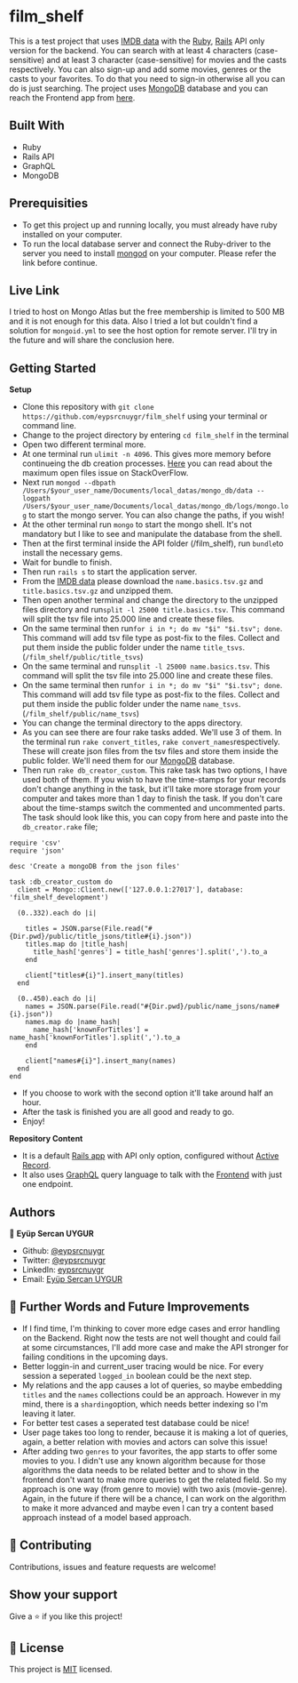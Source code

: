 # film_shelf

This is a test project that uses [IMDB data](https://datasets.imdbws.com/) with the [Ruby](https://tr.reactjs.org/), [Rails](https://www.apollographql.com/) API only version for the backend. You can search with at least 4 characters (case-sensitive) and at least 3 character (case-sensitive) for movies and the casts respectively. You can also sign-up and add some movies, genres or the casts to your favorites. To do that you need to sign-in otherwise all you can do is just searching. The project uses [MongoDB](https://www.mongodb.com/) database and you can reach the Frontend app from [here](https://github.com/eypsrcnuygr/FILM_SHELF_FRONTEND).

## Built With

- Ruby
- Rails API
- GraphQL
- MongoDB

## Prerequisities

- To get this project up and running locally, you must already have ruby installed on your computer.
- To run the local database server and connect the  Ruby-driver to the server you need to install [mongod](https://docs.mongodb.com/v4.0/administration/install-community/) on your computer. Please refer the link before continue.

## Live Link

I tried to host on Mongo Atlas but the free membership is limited to 500 MB and it is not enough for this data. Also I tried a lot but couldn't find a solution for ```mongoid.yml``` to see the host option for remote server. I'll try in the future and will share the conclusion here.


## Getting Started

**Setup**

- Clone this repository with ```git clone https://github.com/eypsrcnuygr/film_shelf``` using your terminal or command line.<br>
- Change to the project directory by entering ```cd film_shelf``` in the terminal<br>
- Open two different terminal more.
- At one terminal run ```ulimit -n 4096```. This gives more memory before continueing the db creation processes. [Here](https://stackoverflow.com/questions/20931909/too-many-open-files-while-ensure-index-mongo) you can read about the maximum open files issue on StackOverFlow.
- Next run ```mongod --dbpath /Users/$your_user_name/Documents/local_datas/mongo_db/data --logpath /Users/$your_user_name/Documents/local_datas/mongo_db/logs/mongo.log``` to start the mongo server. You can also change the paths, if you wish!<br>
- At the other terminal run ```mongo``` to start the mongo shell. It's not mandatory but I like to see and manipulate the database from the shell.<br>
- Then at the first terminal inside the API folder (/film_shelf), run ```bundle```to install the necessary gems.<br>
- Wait for bundle to finish.<br>
- Then run ```rails s``` to start the application server.
- From the [IMDB data](https://datasets.imdbws.com/) please download the ```name.basics.tsv.gz``` and ```title.basics.tsv.gz``` and unzipped them.
- Then open another terminal and change the directory to the unzipped files directory and run```split -l 25000 title.basics.tsv```. This command will split the tsv file into 25.000 line and create these files. 
- On the same terminal then run```for i in *; do mv "$i" "$i.tsv"; done```. This command will add tsv file type as post-fix to the files. Collect and put them inside the public folder under the name ```title_tsvs```.<br> (```/film_shelf/public/title_tsvs```)
- On the same terminal and run```split -l 25000 name.basics.tsv```. This command will split the tsv file into 25.000 line and create these files.
- On the same terminal then run```for i in *; do mv "$i" "$i.tsv"; done```. This command will add tsv file type as post-fix to the files. Collect and put them inside the public folder under the name ```name_tsvs```.<br> (```/film_shelf/public/name_tsvs```)
- You can  change the terminal directory to the apps directory.
- As you can see there are four rake tasks added. We'll use 3 of them. In the terminal run ```rake convert_titles```, ```rake convert_names```respectively. These will create json files from the tsv files and store them inside the public folder. We'll need them for our [MongoDB](https://www.mongodb.com/) database.
- Then run ```rake db_creator_custom```. This rake task has two options, I have used both of them. If you wish to have the time-stamps for your records don't change anything in the task, but it'll take more storage from your computer and takes more than 1 day to finish the task. If you don't care about the time-stamps switch the commented and uncommented parts. The task should look like this, you can copy from here and paste into the ```db_creator.rake``` file;<br>
``` 
require 'csv'
require 'json'

desc 'Create a mongoDB from the json files'

task :db_creator_custom do
  client = Mongo::Client.new(['127.0.0.1:27017'], database: 'film_shelf_development')

  (0..332).each do |i|

    titles = JSON.parse(File.read("#{Dir.pwd}/public/title_jsons/title#{i}.json"))
    titles.map do |title_hash|
      title_hash['genres'] = title_hash['genres'].split(',').to_a
    end

    client["titles#{i}"].insert_many(titles)
  end

  (0..450).each do |i|
    names = JSON.parse(File.read("#{Dir.pwd}/public/name_jsons/name#{i}.json"))
    names.map do |name_hash|
      name_hash['knownForTitles'] = name_hash['knownForTitles'].split(',').to_a
    end

    client["names#{i}"].insert_many(names)
  end
end
 ```
- If you choose to work with the second option it'll take around half an hour.
- After the task is finished you are all good and ready to go.
- Enjoy!<br>

**Repository Content**

- It is a default [Rails app](https://rubyonrails.org/) with API only option, configured without [Active Record](https://guides.rubyonrails.org/active_record_basics.html).
- It also uses [GraphQL](https://graphql.org/) query language to talk with the [Frontend](https://github.com/eypsrcnuygr/FILM_SHELF_FRONTEND) with just one endpoint.

## Authors

👤 **Eyüp Sercan UYGUR**

-   Github: [@eypsrcnuygr](https://github.com/eypsrcnuygr)
-   Twitter: [@eypsrcnuygr](https://twitter.com/eypsrcnuygr)
-   LinkedIn: [eypsrcnuygr](https://www.linkedin.com/in/eypsrcnuygr/)
-   Email: [Eyüp Sercan UYGUR](sercanuygur@gmail.com)

## 🤝 Further Words and Future Improvements

- If I find time, I'm thinking to cover more edge cases and error handling on the Backend. Right now the tests are not well thought and could fail at some circumstances, I'll add more case and make the API stronger for failing conditions in the upcoming days.
- Better loggin-in and current_user tracing would be nice. For every session a seperated ```logged_in``` boolean could be the next step.
- My relations and the app causes a lot of queries, so maybe embedding ```titles``` and the ```names``` collections could be an approach. However in my mind, there is a ```sharding```option, which needs better indexing so I'm leaving it later.
- For better test cases a seperated test database could be nice!
- User page takes too long to render, because it is making a lot of queries, again, a better relation with movies and actors can solve this issue!
- After adding two ```genres``` to your favorites, the app starts to offer some movies to you. I didn't use any known algorithm because for those algorithms the data needs to be related better and to show in the frontend don't want to make more queries to get the related field. So my approach is one way (from genre to movie) with two axis (movie-genre). Again, in the future if there will be a chance, I can work on the algorithm to make it more advanced and maybe even I can try a content based approach instead of a model based approach.

## 🤝 Contributing

Contributions, issues and feature requests are welcome!

## Show your support

Give a ⭐️ if you like this project!


## 📝 License

This project is [MIT](https://github.com/git/git-scm.com/blob/master/MIT-LICENSE.txt) licensed.
